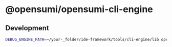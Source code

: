 # @opensumi/opensumi-cli-engine


## Development

```bash
DEBUG_ENGINE_PATH=~/your-_folder/ide-framework/tools/cli-engine/lib opensumi dev
```
